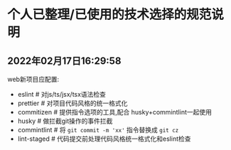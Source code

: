 # 个人已整理/已使用的技术选择的规范说明


## 2022年02月17日16:29:58
web新项目应配置:
- eslint                     # 对js/ts/jsx/tsx语法检查
- prettier                   # 对项目代码风格的统一格式化
- commitizen                 # 提供指令选项的工具,配合 husky+commintlint一起使用
- husky                      # 做拦截git操作的事件拦截
- commintlint                # 将 `git commit -m 'xx'` 指令替换成 `git cz`
- lint-staged                # 代码提交前处理代码风格统一格式化和eslint检查
